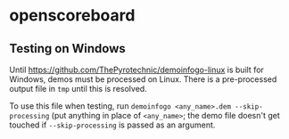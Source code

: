 # openscoreboard
## Testing on Windows
Until https://github.com/ThePyrotechnic/demoinfogo-linux is built for Windows, demos must be processed on Linux. There is a pre-processed output file in `tmp` until this is resolved.

To use this file when testing, run `demoinfogo <any_name>.dem --skip-processing` (put anything in place of `<any_name>`; the demo file doesn't get touched if `--skip-processing` is passed as an argument.
